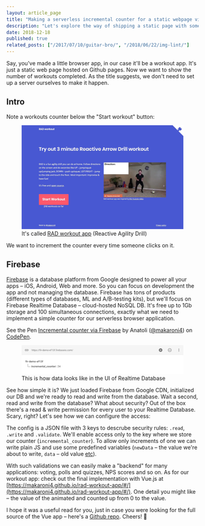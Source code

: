 ```yaml
---
layout: article_page
title: "Making a serverless incremental counter for a static webpage via Firebase"
description: "Let's explore the way of shipping a static page with some dynamic content that is synced between all users via Firebase."
date: 2018-12-18
published: true
related_posts: ["/2017/07/10/guitar-bro/", "/2018/06/22/img-lint/"]
---
```


Say, you've made a little browser app, in our case it'll be a workout app. It's just a static web page hosted on Github pages. Now we want to show the number of workouts completed. As the title suggests, we don't need to set up a server ourselves to make it happen.

<!--more-->

## Intro

Note a workouts counter below the "Start workout" button:

<figure>
  <img src="/images/posts/firebase_counter/rad_workout_app_snapshot.jpg" width="600px" />
  <figcaption>It's called <a href="https://makaroni4.github.io/rad-workout-app/#/">RAD workout app</a> (Reactive Agility Drill)</figcaption>
</figure>

We want to increment the counter every time someone clicks on it.

## Firebase

[Firebase](https://firebase.google.com/) is a database platform from Google designed to power all your apps – iOS, Android, Web and more. So you can focus on development the app and not managing the database. Firebase has tons of products (different types of databases, ML and A/B-testing kits), but we'll focus on Firebase Realtime Database – cloud-hosted NoSQL DB. It's free up to 1Gb storage and 100 simultaneous connections, exactly what we need to implement a simple counter for our serverless browser application.

<p data-height="661" data-theme-id="dark" data-slug-hash="jXyRYb" data-default-tab="js,result" data-user="makaroni4" data-pen-title="Incremental counter via Firebase" class="codepen">See the Pen <a href="https://codepen.io/makaroni4/pen/jXyRYb/">Incremental counter via Firebase</a> by Anatoli (<a href="https://codepen.io/makaroni4">@makaroni4</a>) on <a href="https://codepen.io">CodePen</a>.</p>
<script async src="https://static.codepen.io/assets/embed/ei.js"></script>

<figure>
  <img src="/images/posts/firebase_counter/realtime_db_data.png" width="600px" />
  <figcaption>This is how data looks like in the UI of Realtime Database</figcaption>
</figure>

See how simple it is? We just loaded Firebase from Google CDN, initialized our DB and we're ready to read and write from the database. Wait a second, read and write from the database? What about security? Out of the box there's a read & write permission for every user to your Realtime Database. Scary, right? Let's see how we can configure the access:

<script src="https://gist.github.com/makaroni4/11977820558ea9e93d6bc99f944d4b88.js"></script>

The config is a JSON file with 3 keys to descrube security rules: `.read`, `.write` and `.validate`. We'll enable access only to the key where we store our counter (`incremental_counter`). To allow only increments of one we can write plain JS and use some predefined variables (`newData` – the value we're about to write, `data` – old value [etc](https://firebase.google.com/docs/database/security/securing-data)).

With such validations we can easily make a "backend" for many applications: voting, polls and quizzes, NPS scores and so on. As for our workout app: check out the final implementation with Vue.js at [https://makaroni4.github.io/rad-workout-app/#/](https://makaroni4.github.io/rad-workout-app/#/). One detail you might like – the value of the animated and counted up from 0 to the value.

I hope it was a useful read for you, just in case you were looking for the full source of the Vue app – here's a [Github repo](https://github.com/makaroni4/rad-workout-app). Cheers! 🍻
